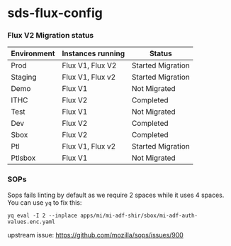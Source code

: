 # sds-flux-config

### Flux V2 Migration status

| Environment  | Instances running | Status |
| ------------- | ------------- | ------------- |
| Prod | Flux V1, Flux V2  | Started Migration
| Staging |  Flux V1, Flux v2  | Started Migration
| Demo|  Flux V1  | Not Migrated
| ITHC | Flux V2 | Completed
| Test | Flux V1| Not Migrated
| Dev | Flux V2  | Completed
| Sbox | Flux V2  | Completed
| Ptl | Flux V1, Flux v2 | Started Migration
| Ptlsbox | Flux V1  | Not Migrated


### SOPs

Sops fails linting by default as we require 2 spaces while it uses 4 spaces.
You can use `yq` to fix this:

```
yq eval -I 2 --inplace apps/mi/mi-adf-shir/sbox/mi-adf-auth-values.enc.yaml
```

upstream issue: https://github.com/mozilla/sops/issues/900

